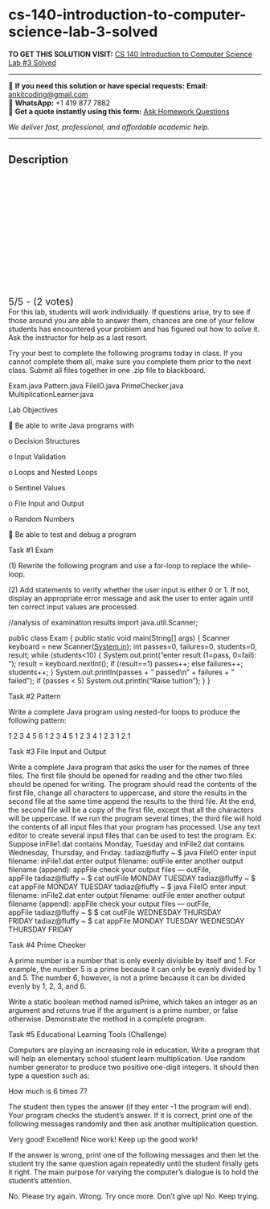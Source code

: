 # cs-140-introduction-to-computer-science-lab-3-solved
**TO GET THIS SOLUTION VISIT:** [CS 140 Introduction to Computer Science Lab #3 Solved](https://www.ankitcodinghub.com/product/cs-140-introduction-to-computer-science-lab-3-solved/)


---

📩 **If you need this solution or have special requests:** **Email:** ankitcoding@gmail.com  
📱 **WhatsApp:** +1 419 877 7882  
📄 **Get a quote instantly using this form:** [Ask Homework Questions](https://www.ankitcodinghub.com/services/ask-homework-questions/)

*We deliver fast, professional, and affordable academic help.*

---

<h2>Description</h2>



<div class="kk-star-ratings kksr-auto kksr-align-center kksr-valign-top" data-payload="{&quot;align&quot;:&quot;center&quot;,&quot;id&quot;:&quot;8570&quot;,&quot;slug&quot;:&quot;default&quot;,&quot;valign&quot;:&quot;top&quot;,&quot;ignore&quot;:&quot;&quot;,&quot;reference&quot;:&quot;auto&quot;,&quot;class&quot;:&quot;&quot;,&quot;count&quot;:&quot;2&quot;,&quot;legendonly&quot;:&quot;&quot;,&quot;readonly&quot;:&quot;&quot;,&quot;score&quot;:&quot;5&quot;,&quot;starsonly&quot;:&quot;&quot;,&quot;best&quot;:&quot;5&quot;,&quot;gap&quot;:&quot;4&quot;,&quot;greet&quot;:&quot;Rate this product&quot;,&quot;legend&quot;:&quot;5\/5 - (2 votes)&quot;,&quot;size&quot;:&quot;24&quot;,&quot;title&quot;:&quot;CS 140 Introduction to Computer Science Lab #3 Solved&quot;,&quot;width&quot;:&quot;138&quot;,&quot;_legend&quot;:&quot;{score}\/{best} - ({count} {votes})&quot;,&quot;font_factor&quot;:&quot;1.25&quot;}">

<div class="kksr-stars">

<div class="kksr-stars-inactive">
            <div class="kksr-star" data-star="1" style="padding-right: 4px">


<div class="kksr-icon" style="width: 24px; height: 24px;"></div>
        </div>
            <div class="kksr-star" data-star="2" style="padding-right: 4px">


<div class="kksr-icon" style="width: 24px; height: 24px;"></div>
        </div>
            <div class="kksr-star" data-star="3" style="padding-right: 4px">


<div class="kksr-icon" style="width: 24px; height: 24px;"></div>
        </div>
            <div class="kksr-star" data-star="4" style="padding-right: 4px">


<div class="kksr-icon" style="width: 24px; height: 24px;"></div>
        </div>
            <div class="kksr-star" data-star="5" style="padding-right: 4px">


<div class="kksr-icon" style="width: 24px; height: 24px;"></div>
        </div>
    </div>

<div class="kksr-stars-active" style="width: 138px;">
            <div class="kksr-star" style="padding-right: 4px">


<div class="kksr-icon" style="width: 24px; height: 24px;"></div>
        </div>
            <div class="kksr-star" style="padding-right: 4px">


<div class="kksr-icon" style="width: 24px; height: 24px;"></div>
        </div>
            <div class="kksr-star" style="padding-right: 4px">


<div class="kksr-icon" style="width: 24px; height: 24px;"></div>
        </div>
            <div class="kksr-star" style="padding-right: 4px">


<div class="kksr-icon" style="width: 24px; height: 24px;"></div>
        </div>
            <div class="kksr-star" style="padding-right: 4px">


<div class="kksr-icon" style="width: 24px; height: 24px;"></div>
        </div>
    </div>
</div>


<div class="kksr-legend" style="font-size: 19.2px;">
            5/5 - (2 votes)    </div>
    </div>
<div class="product-description">For this lab, students will work individually. If questions arise, try to see if those around you are able to answer them, chances are one of your fellow students has encountered your problem and has figured out how to solve it. Ask the instructor for help as a last resort.

Try your best to complete the following programs today in class. If you cannot complete them all, make sure you complete them prior to the next class. Submit all files together in one .zip file to blackboard.

Exam.java Pattern.java FileIO.java PrimeChecker.java MultiplicationLearner.java

Lab Objectives

 Be able to write Java programs with

o Decision Structures

o Input Validation

o Loops and Nested Loops

o Sentinel Values

o File Input and Output

o Random Numbers

 Be able to test and debug a program

Task #1 Exam

(1) Rewrite the following program and use a for-loop to replace the while-loop.

(2) Add statements to verify whether the user input is either 0 or 1. If not, display an appropriate error message and ask the user to enter again until ten correct input values are processed.

//analysis of examination results import java.util.Scanner;

public class Exam { public static void main(String[] args) { Scanner keyboard = new Scanner(<a href="http://system.in/" target="_blank" rel="nofollow noopener">System.in</a>); int passes=0, failures=0, students=0, result; while (students&lt;10) { System.out.print(“enter result (1=pass, 0=fail): “); result = keyboard.nextInt(); if (result==1) passes++; else failures++; students++; } System.out.println(passes + ” passed\n” + failures + ” failed”); if (passes &lt; 5) System.out.println(“Raise tuition”); } }

Task #2 Pattern

Write a complete Java program using nested-for loops to produce the following pattern:

1 2 3 4 5 6 1 2 3 4 5 1 2 3 4 1 2 3 1 2 1

Task #3 File Input and Output

Write a complete Java program that asks the user for the names of three files. The first file should be opened for reading and the other two files should be opened for writing. The program should read the contents of the first file, change all characters to uppercase, and store the results in the second file at the same time append the results to the third file. At the end, the second file will be a copy of the first file, except that all the characters will be uppercase. If we run the program several times, the third file will hold the contents of all input files that your program has processed. Use any text editor to create several input files that can be used to test the program. Ex: Suppose inFile1.dat contains Monday, Tuesday and inFile2.dat contains Wednesday, Thursday, and Friday.&nbsp;tadiaz@fluffy&nbsp;~ $ java FileIO enter input filename: inFile1.dat enter output filename: outFile enter another output filename (append): appFile check your output files — outFile, appFile&nbsp;tadiaz@fluffy&nbsp;~ $ cat outFile MONDAY TUESDAY&nbsp;tadiaz@fluffy&nbsp;~ $ cat appFile MONDAY TUESDAY&nbsp;tadiaz@fluffy&nbsp;~ $ java FileIO enter input filename: inFile2.dat enter output filename: outFile enter another output filename (append): appFile check your output files — outFile, appFile&nbsp;tadiaz@fluffy&nbsp;~ $ $ cat outFile WEDNESDAY THURSDAY FRIDAY&nbsp;tadiaz@fluffy&nbsp;~ $ cat appFile MONDAY TUESDAY WEDNESDAY THURSDAY FRIDAY

Task #4 Prime Checker

A prime number is a number that is only evenly divisible by itself and 1. For example, the number 5 is a prime because it can only be evenly divided by 1 and 5. The number 6, however, is not a prime because it can be divided evenly by 1, 2, 3, and 6.

Write a static boolean method named isPrime, which takes an integer as an argument and returns true if the argument is a prime number, or false otherwise. Demonstrate the method in a complete program.

Task #5 Educational Learning Tools (Challenge)

Computers are playing an increasing role in education. Write a program that will help an elementary school student learn multiplication. Use random number generator to produce two positive one-digit integers. It should then type a question such as:

How much is 6 times 7?

The student then types the answer (if they enter -1 the program will end). Your program checks the student’s answer. If it is correct, print one of the following messages randomly and then ask another multiplication question.

Very good! Excellent! Nice work! Keep up the good work!

If the answer is wrong, print one of the following messages and then let the student try the same question again repeatedly until the student finally gets it right. The main purpose for varying the computer’s dialogue is to hold the student’s attention.

No. Please try again. Wrong. Try once more. Don’t give up! No. Keep trying.</div>
<div class="ui divider"></div>
<div class="ui middle aligned grid product-share">
<div class="four wide column"></div>
</div>

